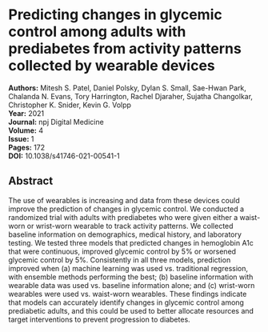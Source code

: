 # Predicting changes in glycemic control among adults with prediabetes from activity patterns collected by wearable devices

**Authors:** Mitesh S. Patel, Daniel Polsky, Dylan S. Small, Sae-Hwan Park, Chalanda N. Evans, Tory Harrington, Rachel Djaraher, Sujatha Changolkar, Christopher K. Snider, Kevin G. Volpp  
**Year:** 2021  
**Journal:** npj Digital Medicine  
**Volume:** 4  
**Issue:** 1  
**Pages:** 172  
**DOI:** 10.1038/s41746-021-00541-1  

## Abstract
The use of wearables is increasing and data from these devices could improve the prediction of changes in glycemic control. We conducted a randomized trial with adults with prediabetes who were given either a waist-worn or wrist-worn wearable to track activity patterns. We collected baseline information on demographics, medical history, and laboratory testing. We tested three models that predicted changes in hemoglobin A1c that were continuous, improved glycemic control by 5% or worsened glycemic control by 5%. Consistently in all three models, prediction improved when (a) machine learning was used vs. traditional regression, with ensemble methods performing the best; (b) baseline information with wearable data was used vs. baseline information alone; and (c) wrist-worn wearables were used vs. waist-worn wearables. These findings indicate that models can accurately identify changes in glycemic control among prediabetic adults, and this could be used to better allocate resources and target interventions to prevent progression to diabetes.

